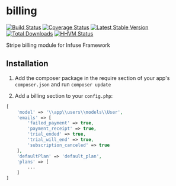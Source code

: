 billing
=================

[![Build Status](https://travis-ci.org/infusephp/billing.png?branch=master)](https://travis-ci.org/infusephp/billing)
[![Coverage Status](https://coveralls.io/repos/infusephp/billing/badge.png)](https://coveralls.io/r/infusephp/billing)
[![Latest Stable Version](https://poser.pugx.org/infuse/billing/v/stable.png)](https://packagist.org/packages/infuse/billing)
[![Total Downloads](https://poser.pugx.org/infuse/billing/downloads.png)](https://packagist.org/packages/infuse/billing)
[![HHVM Status](http://hhvm.h4cc.de/badge/infuse/billing.svg)](http://hhvm.h4cc.de/package/infuse/billing)

Stripe billing module for Infuse Framework

## Installation

1. Add the composer package in the require section of your app's `composer.json` and run `composer update`

2. Add a billing section to your `config.php`:
```php
[
	'model' => '\\app\\users\\models\\User',
	'emails' => [
		'failed_payment' => true,
		'payment_receipt' => true,
		'trial_ended' => true,
		'trial_will_end' => true,
		'subscription_canceled' => true
	],
	'defaultPlan' => 'default_plan',
	'plans' => [
		...
	]
]
```